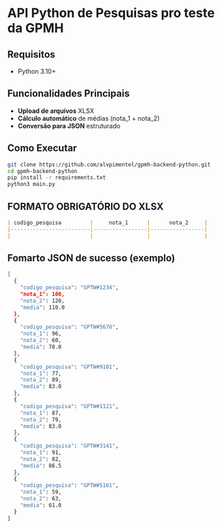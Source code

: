 #  API Python de Pesquisas pro teste da GPMH

## Requisitos
- Python 3.10+

## Funcionalidades Principais
- **Upload de arquivos** XLSX
- **Cálculo automático** de médias (nota_1 + nota_2)
- **Conversão para JSON** estruturado

## Como Executar
```bash
git clone https://github.com/alvpimentel/gpmh-backend-python.git
cd gpmh-backend-python
pip install -r requirements.txt
python3 main.py
```

## FORMATO OBRIGATÓRIO DO XLSX
```markdown
| codigo_pesquisa         |     nota_1      |      nota_2     |
|-------------------------|-----------------|-----------------|
|                         |                 |                 |
```
## Fomarto JSON de sucesso (exemplo)
```bash
[
  {
    "codigo_pesquisa": "GPTW#1234",
    "nota_1": 100,
    "nota_2": 120,
    "media": 110.0
  },
  {
    "codigo_pesquisa": "GPTW#5678",
    "nota_1": 96,
    "nota_2": 60,
    "media": 78.0
  },
  {
    "codigo_pesquisa": "GPTW#9101",
    "nota_1": 77,
    "nota_2": 89,
    "media": 83.0
  },
  {
    "codigo_pesquisa": "GPTW#1121",
    "nota_1": 87,
    "nota_2": 79,
    "media": 83.0
  },
  {
    "codigo_pesquisa": "GPTW#3141",
    "nota_1": 91,
    "nota_2": 82,
    "media": 86.5
  },
  {
    "codigo_pesquisa": "GPTW#5161",
    "nota_1": 59,
    "nota_2": 63,
    "media": 61.0
  }
]
```
